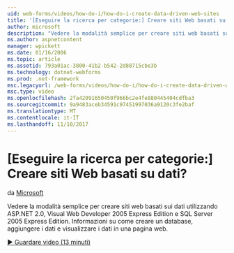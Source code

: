 ```yaml
---
uid: web-forms/videos/how-do-i/how-do-i-create-data-driven-web-sites
title: '[Eseguire la ricerca per categorie:] Creare siti Web basati su dati? | Microsoft Docs'
author: microsoft
description: "Vedere la modalità semplice per creare siti web basati sui dati utilizzando ASP.NET 2.0, Visual Web Developer 2005 Express Edition e SQL Server 2005 Express Edition. Informazioni..."
ms.author: aspnetcontent
manager: wpickett
ms.date: 01/16/2006
ms.topic: article
ms.assetid: 793a01ac-3800-41b2-b542-2d88715cbe3b
ms.technology: dotnet-webforms
ms.prod: .net-framework
msc.legacyurl: /web-forms/videos/how-do-i/how-do-i-create-data-driven-web-sites
msc.type: video
ms.openlocfilehash: 2fa42091650450f966bc2e4fe880445404cdfba3
ms.sourcegitcommit: 9a9483aceb34591c97451997036a9120c3fe2baf
ms.translationtype: MT
ms.contentlocale: it-IT
ms.lasthandoff: 11/10/2017
---
```

<a name="how-do-i-create-data-driven-web-sites"></a>[Eseguire la ricerca per categorie:] Creare siti Web basati su dati?
====================
da [Microsoft](https://github.com/microsoft)

Vedere la modalità semplice per creare siti web basati sui dati utilizzando ASP.NET 2.0, Visual Web Developer 2005 Express Edition e SQL Server 2005 Express Edition. Informazioni su come creare un database, aggiungere i dati e visualizzare i dati in una pagina web.

[&#9654; Guardare video (13 minuti)](https://channel9.msdn.com/Blogs/ASP-NET-Site-Videos/how-do-i-create-data-driven-web-sites)

